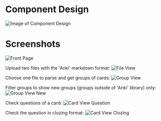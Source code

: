 # Component Design

![Image of Component Design](https://github.com/sevenbamboos/anki-preview-page-react/blob/master/design/components-design.png)

# Screenshots

![Front Page](https://github.com/sevenbamboos/anki-preview-page-react/blob/master/design/front-page.png)

Upload two files with the 'Anki' markdown format:
![File View](https://github.com/sevenbamboos/anki-preview-page-react/blob/master/design/upload-files.png)

Choose one file to parse and get groups of cards:
![Group View](https://github.com/sevenbamboos/anki-preview-page-react/blob/master/design/groups.png)

Filter groups to show new groups (groups outside of 'Anki' library) only:
![Group View New](https://github.com/sevenbamboos/anki-preview-page-react/blob/master/design/groups-new.png)

Check questions of a card:
![Card View Question](https://github.com/sevenbamboos/anki-preview-page-react/blob/master/design/card-question.png)

Check the question in clozing format:
![Card View Clozing](https://github.com/sevenbamboos/anki-preview-page-react/blob/master/design/card-clozing.png)

